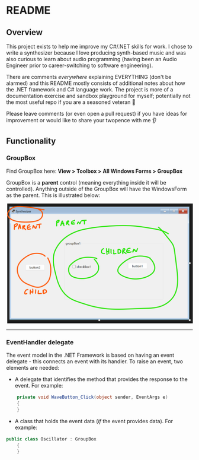 # README

## Overview

This project exists to help me improve my C#/.NET skills for work. I chose to write a synthesizer because I love producing synth-based music and was also curious to learn about audio programming (having been an Audio Engineer prior to career-switching to software engineering).

There are comments *everywhere* explaining EVERYTHING (don't be alarmed) and this README mostly consists of additional notes about how the .NET framework and C# language work. The project is more of a documentation exercise and sandbox playground for myself; potentially not the most useful repo if you are a seasoned veteran 🫡

Please leave comments (or even open a pull request) if you have ideas for improvement or would like to share your twopence with me 👂

## Functionality

### GroupBox

Find GroupBox here: **View > Toolbox > All Windows Forms > GroupBox**

GroupBox is a **parent** control (meaning everything inside it will be controlled). Anything outside of the GroupBox will have the WindowsForm as the parent. This is illustrated below:

![GroupBox annotation](https://github.com/milliedavidson/millie_audio_project/blob/master/millie_audio_project/docs/GroupBoxAnnotation.PNG)

---

### EventHandler delegate

The event model in the .NET Framework is based on having an event delegate - this connects an event with its handler.
To raise an event, two elements are needed:

- A delegate that identifies the method that provides the response to the event. For example:

```csharp
    private void WaveButton_Click(object sender, EventArgs e)
    {
    }
```

- A class that holds the event data (*if* the event provides data). For example:

```csharp
public class Oscillator : GroupBox
    {
    }
```
